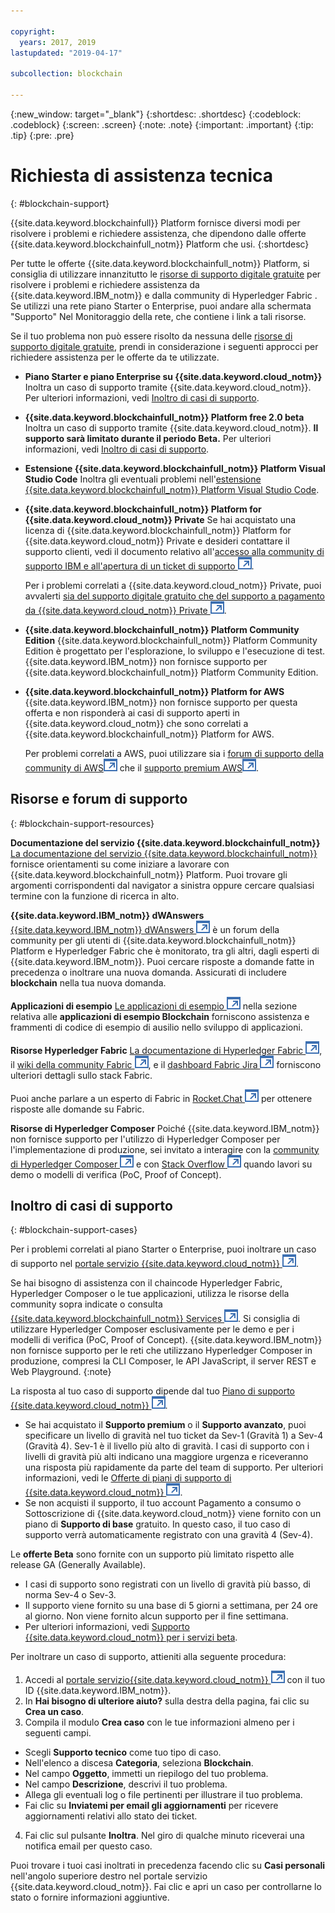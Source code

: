 ```yaml
---

copyright:
  years: 2017, 2019
lastupdated: "2019-04-17"

subcollection: blockchain

---
```


{:new_window: target="_blank"}
{:shortdesc: .shortdesc}
{:codeblock: .codeblock}
{:screen: .screen}
{:note: .note}
{:important: .important}
{:tip: .tip}
{:pre: .pre}

# Richiesta di assistenza tecnica
{: #blockchain-support}

{{site.data.keyword.blockchainfull}} Platform fornisce diversi modi per risolvere i problemi e richiedere assistenza, che dipendono dalle offerte {{site.data.keyword.blockchainfull_notm}} Platform che usi.
{:shortdesc}

Per tutte le offerte {{site.data.keyword.blockchainfull_notm}} Platform, si consiglia di utilizzare innanzitutto le [risorse di supporto digitale gratuite](/docs/services/blockchain/ibmblockchain_support.html#blockchain-support-resources) per risolvere i problemi e richiedere assistenza da {{site.data.keyword.IBM_notm}} e dalla community di Hyperledger Fabric . Se utilizzi una rete piano Starter o Enterprise, puoi andare alla schermata "Supporto" Nel Monitoraggio della rete, che contiene i link a tali risorse.

Se il tuo problema non può essere risolto da nessuna delle [risorse di supporto digitale gratuite](/docs/services/blockchain/ibmblockchain_support.html#blockchain-support-resources), prendi in considerazione i seguenti approcci per richiedere assistenza per le offerte da te utilizzate.
- **Piano Starter e piano Enterprise su {{site.data.keyword.cloud_notm}}**
  Inoltra un caso di supporto tramite {{site.data.keyword.cloud_notm}}. Per ulteriori informazioni, vedi [Inoltro di casi di supporto](/docs/services/blockchain/ibmblockchain_support.html#blockchain-support-cases).

- **{{site.data.keyword.blockchainfull_notm}} Platform free 2.0 beta**
  Inoltra un caso di supporto tramite {{site.data.keyword.cloud_notm}}. **Il supporto sarà limitato durante il periodo Beta.** Per ulteriori informazioni, vedi [Inoltro di casi di supporto](/docs/services/blockchain/ibmblockchain_support.html#blockchain-support-cases).

- **Estensione {{site.data.keyword.blockchainfull_notm}} Platform Visual Studio Code**
    Inoltra gli eventuali problemi nell'[estensione {{site.data.keyword.blockchainfull_notm}} Platform Visual Studio Code](https://github.com/IBM-Blockchain/blockchain-vscode-extension/issues "{{site.data.keyword.blockchainfull_notm}} Platform Visual Studio Code - estensione").

- **{{site.data.keyword.blockchainfull_notm}} Platform for {{site.data.keyword.cloud_notm}} Private**
  Se hai acquistato una licenza di {{site.data.keyword.blockchainfull_notm}} Platform for {{site.data.keyword.cloud_notm}} Private e desideri contattare il supporto clienti, vedi il documento relativo all'[accesso alla community di supporto IBM e all'apertura di un ticket di supporto ![Icona link esterno](images/external_link.svg "Icona link esterno")](http://www.ibm.com/support/docview.wss?uid=ibm10740041 "{{site.data.keyword.blockchainfull_notm}} Platform for {{site.data.keyword.cloud_notm}} Private - supporto").

  Per i problemi correlati a {{site.data.keyword.cloud_notm}} Private, puoi avvalerti [sia del supporto digitale gratuito che del supporto a pagamento da {{site.data.keyword.cloud_notm}} Private ![Icona link esterno](images/external_link.svg "Icona link esterno")](https://www.ibm.com/developerworks/community/blogs/fe25b4ef-ea6a-4d86-a629-6f87ccf4649e/entry/Learn_more_about_IBM_Cloud_Private_Support?lang=en_us "Supporto di IBM Cloud Private").

- **{{site.data.keyword.blockchainfull_notm}} Platform Community Edition**
  {{site.data.keyword.blockchainfull_notm}} Platform Community Edition è progettato per l'esplorazione, lo sviluppo e l'esecuzione di test. {{site.data.keyword.IBM_notm}} non fornisce supporto per {{site.data.keyword.blockchainfull_notm}} Platform Community Edition.

- **{{site.data.keyword.blockchainfull_notm}} Platform for AWS**
  {{site.data.keyword.IBM_notm}} non fornisce supporto per questa offerta e non risponderà ai casi di supporto aperti in {{site.data.keyword.cloud_notm}} che sono correlati a {{site.data.keyword.blockchainfull_notm}} Platform for AWS.

  Per problemi correlati a AWS, puoi utilizzare sia i [forum di supporto della community di AWS![Icona link esterno](images/external_link.svg "Icona link esterno")](https://forums.aws.amazon.com/index.jspa "forum di supporto della community di AWS") che il [supporto premium AWS![Icona link esterno](images/external_link.svg "Icona link esterno")](https://aws.amazon.com/premiumsupport/ "supporto premium AWS").

## Risorse e forum di supporto
{: #blockchain-support-resources}

**Documentazione del servizio {{site.data.keyword.blockchainfull_notm}}**
  [La documentazione del servizio {{site.data.keyword.blockchainfull_notm}}](/docs/services/blockchain/index.html#get-started-ibp) fornisce orientamenti su come iniziare a lavorare con {{site.data.keyword.blockchainfull_notm}} Platform. Puoi trovare gli argomenti corrispondenti dal navigator a sinistra oppure cercare qualsiasi termine con la funzione di ricerca in alto.

**{{site.data.keyword.IBM_notm}} dWAnswers**
  [{{site.data.keyword.IBM_notm}} dWAnswers ![Icona link esterno](images/external_link.svg "Icona link esterno")](https://developer.ibm.com/answers/smartspace/blockchain/index.html "Domande e risposte nello spazio Blockchain") è un forum della community per gli utenti di {{site.data.keyword.blockchainfull_notm}} Platform e Hyperledger Fabric che è monitorato, tra gli altri, dagli esperti di {{site.data.keyword.IBM_notm}}. Puoi cercare risposte a domande fatte in precedenza o inoltrare una nuova domanda. Assicurati di includere **blockchain** nella tua nuova domanda.

**Applicazioni di esempio**
[Le applicazioni di esempio ![Icona link esterno](images/external_link.svg "Icona link esterno")](https://github.com/ibm-blockchain "Applicazioni di esempio IBM Blockchain") nella sezione relativa alle **applicazioni di esempio Blockchain** forniscono assistenza e frammenti di codice di esempio di ausilio nello sviluppo di applicazioni.

**Risorse Hyperledger Fabric**
  [La documentazione di Hyperledger Fabric ![Icona link esterno](images/external_link.svg "Icona link esterno")](https://hyperledger-fabric.readthedocs.io/en/release-1.4/ "Hyperledger Fabric"), il [wiki della community Fabric ![Icona link esterno](images/external_link.svg "icona link esterno")](https://wiki.hyperledger.org/display/fabric "wiki della community Fabric"), e il [dashboard Fabric Jira ![Icona link esterno](images/external_link.svg "Icona link esterno")](https://jira.hyperledger.org/secure/Dashboard.jspa?selectPageId=10104 "dashboard Fabric Jira") forniscono ulteriori dettagli sullo stack Fabric.

  Puoi anche parlare a un esperto di Fabric in [Rocket.Chat ![Icona link esterno](images/external_link.svg "Icona link esterno")](https://chat.hyperledger.org/channel/fabric "canale Fabric Rocket.Chat") per ottenere risposte alle domande su Fabric.

**Risorse di Hyperledger Composer**
Poiché {{site.data.keyword.IBM_notm}} non fornisce supporto per l'utilizzo di Hyperledger Composer per l'implementazione di produzione, sei invitato a interagire con la [community di Hyperledger Composer ![Icona link esterno](images/external_link.svg "Icona link esterno")](https://chat.hyperledger.org/channel/composer "community di Hyperledger Composer") e con [Stack Overflow ![Icona link esterno](images/external_link.svg "Icona link esterno")](https://stackoverflow.com/questions/tagged/hyperledger-composer "Stack Overflow - Questions tagged [hyperleder-composer]") quando lavori su demo o modelli di verifica (PoC, Proof of Concept).

## Inoltro di casi di supporto
{: #blockchain-support-cases}

Per i problemi correlati al piano Starter o Enterprise, puoi inoltrare un caso di supporto nel [portale servizio {{site.data.keyword.cloud_notm}} ![Icona link esterno](images/external_link.svg "Icona link esterno")](https://cloud.ibm.com/unifiedsupport/supportcenter "Support").

Se hai bisogno di assistenza con il chaincode Hyperledger Fabric, Hyperledger Composer o le tue applicazioni, utilizza le risorse della community sopra indicate o consulta [{{site.data.keyword.blockchainfull_notm}} Services ![Icona link esterno](images/external_link.svg "Icona link esterno")](https://www.ibm.com/blockchain/services "Turn your blockchain strategy into business outcomes with {{site.data.keyword.blockchainfull_notm}} Services"). Si consiglia di utilizzare Hyperledger Composer esclusivamente per le demo e per i modelli di verifica (PoC, Proof of Concept). {{site.data.keyword.IBM_notm}} non fornisce supporto per le reti che utilizzano Hyperledger Composer in produzione, compresi la CLI Composer, le API JavaScript, il server REST e Web Playground.
{:note}

La risposta al tuo caso di supporto dipende dal tuo [Piano di supporto {{site.data.keyword.cloud_notm}} ![Icona link esterno](images/external_link.svg "Icona link esterno")](https://cloud.ibm.com/docs/get-support/index.html#support-plans "Piani di supporto").

- Se hai acquistato il **Supporto premium** o il **Supporto avanzato**, puoi specificare un livello di gravità nel tuo ticket da Sev-1 (Gravità 1) a Sev-4 (Gravità 4). Sev-1 è il livello più alto di gravità. I casi di supporto con i livelli di gravità più alti indicano una maggiore urgenza e riceveranno una risposta più rapidamente da parte del team di supporto. Per ulteriori informazioni, vedi le [Offerte di piani di supporto di {{site.data.keyword.cloud_notm}} ![Icona link esterno](images/external_link.svg "Icona link esterno")](https://cloud.ibm.com/docs/get-support/index.html#support-plans "Piani di supporto").  
- Se non acquisti il supporto, il tuo account Pagamento a consumo o Sottoscrizione di {{site.data.keyword.cloud_notm}} viene fornito con un piano di **Supporto di base** gratuito. In questo caso, il tuo caso di supporto verrà automaticamente registrato con una gravità 4 (Sev-4).

Le **offerte Beta** sono fornite con un supporto più limitato rispetto alle release GA (Generally Available).
- I casi di supporto sono registrati con un livello di gravità più basso, di norma Sev-4 o Sev-3.
- Il supporto viene fornito su una base di 5 giorni a settimana, per 24 ore al giorno. Non viene fornito alcun supporto per il fine settimana.
- Per ulteriori informazioni, vedi [Supporto {{site.data.keyword.cloud_notm}} per i servizi beta](https://cloud.ibm.com/docs/get-support/servicessupport.html#support-different-services "{{site.data.keyword.IBM_notm}} - Servizio beta").

Per inoltrare un caso di supporto, attieniti alla seguente procedura:

1. Accedi al [portale servizio{{site.data.keyword.cloud_notm}} ![Icona link esterno](images/external_link.svg "Icona link esterno")](https://cloud.ibm.com/unifiedsupport/supportcenter "Support") con il tuo ID {{site.data.keyword.IBM_notm}}.
2. In **Hai bisogno di ulteriore aiuto?** sulla destra della pagina, fai clic su **Crea un caso**.
3. Compila il modulo **Crea caso** con le tue informazioni almeno per i seguenti campi.
  - Scegli **Supporto tecnico** come tuo tipo di caso.
  - Nell'elenco a discesa **Categoria**, seleziona **Blockchain**.
  - Nel campo **Oggetto**, immetti un riepilogo del tuo problema.
  - Nel campo **Descrizione**, descrivi il tuo problema.
  - Allega gli eventuali log o file pertinenti per illustrare il tuo problema.
  - Fai clic su **Inviatemi per email gli aggiornamenti** per ricevere aggiornamenti relativi allo stato dei ticket.
4. Fai clic sul pulsante **Inoltra**.  Nel giro di qualche minuto riceverai una notifica email per questo caso.

Puoi trovare i tuoi casi inoltrati in precedenza facendo clic su **Casi personali** nell'angolo superiore destro nel portale servizio {{site.data.keyword.cloud_notm}}. Fai clic e apri un caso per controllarne lo stato o fornire informazioni aggiuntive.
